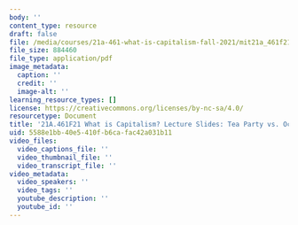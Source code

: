 ```yaml
---
body: ''
content_type: resource
draft: false
file: /media/courses/21a-461-what-is-capitalism-fall-2021/mit21a_461f21_sess20_sess21.pdf
file_size: 884460
file_type: application/pdf
image_metadata:
  caption: ''
  credit: ''
  image-alt: ''
learning_resource_types: []
license: https://creativecommons.org/licenses/by-nc-sa/4.0/
resourcetype: Document
title: '21A.461F21 What is Capitalism? Lecture Slides: Tea Party vs. Occupy Wall Street'
uid: 5588e1bb-40e5-410f-b6ca-fac42a031b11
video_files:
  video_captions_file: ''
  video_thumbnail_file: ''
  video_transcript_file: ''
video_metadata:
  video_speakers: ''
  video_tags: ''
  youtube_description: ''
  youtube_id: ''
---
```


